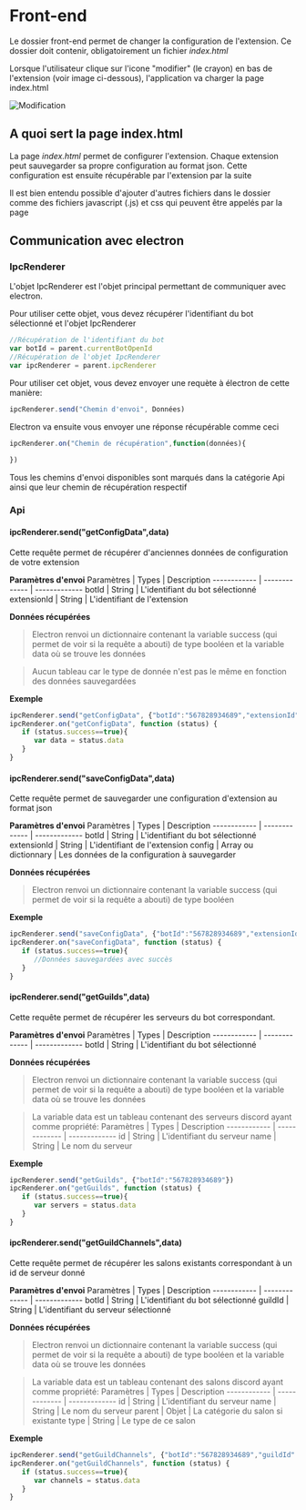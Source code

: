 # Front-end

Le dossier front-end permet de changer la configuration de l'extension.
Ce dossier doit contenir, obligatoirement un fichier *index.html*

Lorsque l'utilisateur clique sur l'icone "modifier" (le crayon) en bas de l'extension (voir image ci-dessous), l'application va charger la page index.html

![Modification](https://cdn.discordapp.com/attachments/664475681849212940/741021796362616862/unknown.png)

## A quoi sert la page index.html

La page *index.html* permet de configurer l'extension. 
Chaque extension peut sauvegarder sa propre configuration au format json. Cette configuration est ensuite récupérable par l'extension par la suite

Il est bien entendu possible d'ajouter d'autres fichiers dans le dossier comme des fichiers javascript (.js) et css qui peuvent être appelés par la page

## Communication avec electron

### IpcRenderer

L'objet IpcRenderer est l'objet principal permettant de communiquer avec electron.

Pour utiliser cette objet, vous devez récupérer l'identifiant du bot sélectionné et l'objet IpcRenderer

```javascript
//Récupération de l'identifiant du bot
var botId = parent.currentBotOpenId
//Récupération de l'objet IpcRenderer
var ipcRenderer = parent.ipcRenderer
```

Pour utiliser cet objet, vous devez envoyer une requète à électron de cette manière:
```javascript
ipcRenderer.send("Chemin d'envoi", Données)
```
Electron va ensuite vous envoyer une réponse récupérable comme ceci
```javascript
ipcRenderer.on("Chemin de récupération",function(données){

})
```

Tous les chemins d'envoi disponibles sont marqués dans la catégorie Api ainsi que leur chemin de récupération respectif

### Api

#### ipcRenderer.send("getConfigData",data)
Cette requête permet de récupérer d'anciennes données de configuration de votre extension

__**Paramètres d'envoi**__
Paramètres | Types | Description
------------ | ------------- | -------------
botId | String | L'identifiant du bot sélectionné
extensionId | String | L'identifiant de l'extension

__**Données récupérées**__
> Electron renvoi un dictionnaire contenant la variable success (qui permet de voir si la requête a abouti) de type booléen et la variable data où se trouve les données 

> Aucun tableau car le type de donnée n'est pas le même en fonction des données sauvegardées 

__**Exemple**__
```javascript
ipcRenderer.send("getConfigData", {"botId":"567828934689","extensionId":"welcome-goodbye-extension"})
ipcRenderer.on("getConfigData", function (status) {
   if (status.success==true){
      var data = status.data
   }
}
```

#### ipcRenderer.send("saveConfigData",data)
Cette requête permet de sauvegarder une configuration d'extension au format json

__**Paramètres d'envoi**__
Paramètres | Types | Description
------------ | ------------- | -------------
botId | String | L'identifiant du bot sélectionné
extensionId | String | L'identifiant de l'extension
config | Array ou dictionnary | Les données de la configuration à sauvegarder

__**Données récupérées**__
> Electron renvoi un dictionnaire contenant la variable success (qui permet de voir si la requête a abouti) de type booléen  


__**Exemple**__
```javascript
ipcRenderer.send("saveConfigData", {"botId":"567828934689","extensionId":"welcome-goodbye-extension","config":{"status":"Connecté avec BotsOn!"}})
ipcRenderer.on("saveConfigData", function (status) {
   if (status.success==true){
      //Données sauvegardées avec succès 
   }
}
```

#### ipcRenderer.send("getGuilds",data)
Cette requête permet de récupérer les serveurs du bot correspondant.

__**Paramètres d'envoi**__
Paramètres | Types | Description
------------ | ------------- | -------------
botId | String | L'identifiant du bot sélectionné

__**Données récupérées**__
> Electron renvoi un dictionnaire contenant la variable success (qui permet de voir si la requête a abouti) de type booléen et la variable data où se trouve les données 

> La variable data est un tableau contenant des serveurs discord ayant comme propriété: 
Paramètres | Types | Description
------------ | ------------- | -------------
id | String | L'identifiant du serveur
name | String | Le nom du serveur

__**Exemple**__
```javascript
ipcRenderer.send("getGuilds", {"botId":"567828934689"})
ipcRenderer.on("getGuilds", function (status) {
   if (status.success==true){
      var servers = status.data 
   }
}
```

#### ipcRenderer.send("getGuildChannels",data)
Cette requête permet de récupérer les salons existants correspondant à un id de serveur donné 

__**Paramètres d'envoi**__
Paramètres | Types | Description
------------ | ------------- | -------------
botId | String | L'identifiant du bot sélectionné
guildId | String | L'identifiant du serveur sélectionné 

__**Données récupérées**__
> Electron renvoi un dictionnaire contenant la variable success (qui permet de voir si la requête a abouti) de type booléen et la variable data où se trouve les données 

> La variable data est un tableau contenant des salons discord ayant comme propriété: 
Paramètres | Types | Description
------------ | ------------- | -------------
id | String | L'identifiant du serveur
name | String | Le nom du serveur
parent | Objet | La catégorie du salon si existante
type | String | Le type de ce salon

__**Exemple**__
```javascript
ipcRenderer.send("getGuildChannels", {"botId":"567828934689","guildId":"627495928949"})
ipcRenderer.on("getGuildChannels", function (status) {
   if (status.success==true){
      var channels = status.data 
   }
}
```
